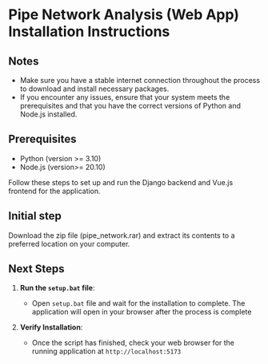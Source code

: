 # Pipe Network Analysis (Web App) Installation Instructions

## Notes

- Make sure you have a stable internet connection throughout the process to download and install necessary packages.
- If you encounter any issues, ensure that your system meets the prerequisites and that you have the correct versions of Python and Node.js installed.


## Prerequisites
- Python (version >= 3.10)
- Node.js (version>= 20.10)


Follow these steps to set up and run the Django backend and Vue.js frontend for the application.


## Initial step
Download the zip file (pipe_network.rar) and extract its contents to a preferred location on your computer.


## Next Steps 

1. **Run the `setup.bat` file**:
   - Open `setup.bat` file and wait for the installation to complete. The application will open in your browser after the process is complete

2. **Verify Installation**:
   - Once the script has finished, check your web browser for the running application at `http://localhost:5173`

